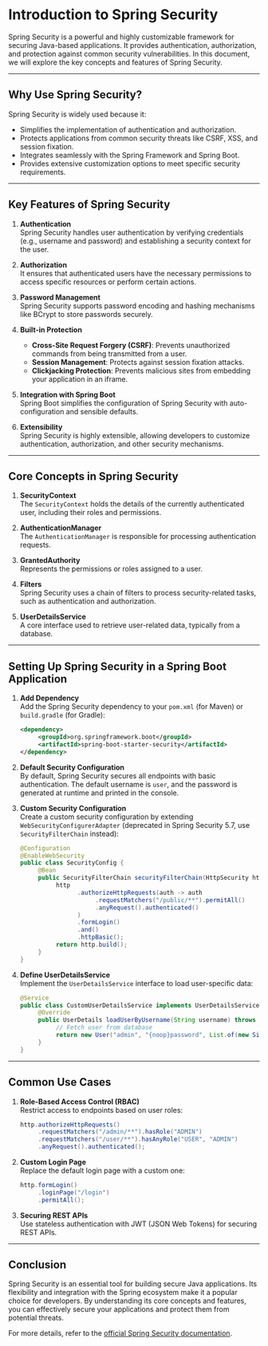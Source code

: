 # Introduction to Spring Security

Spring Security is a powerful and highly customizable framework for securing Java-based applications. It provides authentication, authorization, and protection against common security vulnerabilities. In this document, we will explore the key concepts and features of Spring Security.

---

## Why Use Spring Security?

Spring Security is widely used because it:

- Simplifies the implementation of authentication and authorization.
- Protects applications from common security threats like CSRF, XSS, and session fixation.
- Integrates seamlessly with the Spring Framework and Spring Boot.
- Provides extensive customization options to meet specific security requirements.

---

## Key Features of Spring Security

1. **Authentication**  
    Spring Security handles user authentication by verifying credentials (e.g., username and password) and establishing a security context for the user.

2. **Authorization**  
    It ensures that authenticated users have the necessary permissions to access specific resources or perform certain actions.

3. **Password Management**  
    Spring Security supports password encoding and hashing mechanisms like BCrypt to store passwords securely.

4. **Built-in Protection**  
    - **Cross-Site Request Forgery (CSRF)**: Prevents unauthorized commands from being transmitted from a user.
    - **Session Management**: Protects against session fixation attacks.
    - **Clickjacking Protection**: Prevents malicious sites from embedding your application in an iframe.

5. **Integration with Spring Boot**  
    Spring Boot simplifies the configuration of Spring Security with auto-configuration and sensible defaults.

6. **Extensibility**  
    Spring Security is highly extensible, allowing developers to customize authentication, authorization, and other security mechanisms.

---

## Core Concepts in Spring Security

1. **SecurityContext**  
    The `SecurityContext` holds the details of the currently authenticated user, including their roles and permissions.

2. **AuthenticationManager**  
    The `AuthenticationManager` is responsible for processing authentication requests.

3. **GrantedAuthority**  
    Represents the permissions or roles assigned to a user.

4. **Filters**  
    Spring Security uses a chain of filters to process security-related tasks, such as authentication and authorization.

5. **UserDetailsService**  
    A core interface used to retrieve user-related data, typically from a database.

---

## Setting Up Spring Security in a Spring Boot Application

1. **Add Dependency**  
    Add the Spring Security dependency to your `pom.xml` (for Maven) or `build.gradle` (for Gradle):

    ```xml
    <dependency>
         <groupId>org.springframework.boot</groupId>
         <artifactId>spring-boot-starter-security</artifactId>
    </dependency>
    ```

2. **Default Security Configuration**  
    By default, Spring Security secures all endpoints with basic authentication. The default username is `user`, and the password is generated at runtime and printed in the console.

3. **Custom Security Configuration**  
    Create a custom security configuration by extending `WebSecurityConfigurerAdapter` (deprecated in Spring Security 5.7, use `SecurityFilterChain` instead):

    ```java
    @Configuration
    @EnableWebSecurity
    public class SecurityConfig {
         @Bean
         public SecurityFilterChain securityFilterChain(HttpSecurity http) throws Exception {
              http
                    .authorizeHttpRequests(auth -> auth
                         .requestMatchers("/public/**").permitAll()
                         .anyRequest().authenticated()
                    )
                    .formLogin()
                    .and()
                    .httpBasic();
              return http.build();
         }
    }
    ```

4. **Define UserDetailsService**  
    Implement the `UserDetailsService` interface to load user-specific data:

    ```java
    @Service
    public class CustomUserDetailsService implements UserDetailsService {
         @Override
         public UserDetails loadUserByUsername(String username) throws UsernameNotFoundException {
              // Fetch user from database
              return new User("admin", "{noop}password", List.of(new SimpleGrantedAuthority("ROLE_ADMIN")));
         }
    }
    ```

---

## Common Use Cases

1. **Role-Based Access Control (RBAC)**  
    Restrict access to endpoints based on user roles:

    ```java
    http.authorizeHttpRequests()
         .requestMatchers("/admin/**").hasRole("ADMIN")
         .requestMatchers("/user/**").hasAnyRole("USER", "ADMIN")
         .anyRequest().authenticated();
    ```

2. **Custom Login Page**  
    Replace the default login page with a custom one:

    ```java
    http.formLogin()
         .loginPage("/login")
         .permitAll();
    ```

3. **Securing REST APIs**  
    Use stateless authentication with JWT (JSON Web Tokens) for securing REST APIs.

---

## Conclusion

Spring Security is an essential tool for building secure Java applications. Its flexibility and integration with the Spring ecosystem make it a popular choice for developers. By understanding its core concepts and features, you can effectively secure your applications and protect them from potential threats.

For more details, refer to the [official Spring Security documentation](https://spring.io/projects/spring-security).  
